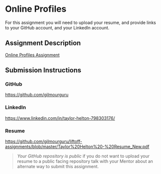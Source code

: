 # Online Profiles
For this assignment you will need to upload your resume, and provide links to your GitHub account, and your LinkedIn account.

## Assignment Description
[Online Profiles Assignment](https://education.launchcode.org/liftoff/assignments/online-profiles/)

## Submission Instructions
 
### GitHub
https://github.com/gilmourguru
 
### LinkedIn
https://www.linkedin.com/in/taylor-helton-798303176/

### Resume
https://github.com/gilmourguru/liftoff-assignments/blob/master/Taylor%20Helton%20-%20Resume_New.pdf

> *Your GitHub repository is public* if you do not want to upload your resume to a public facing repository talk with your Mentor about an alternate way to submit this assignment.
